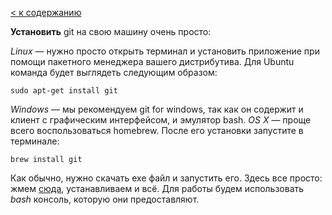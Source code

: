 [< к содержанию](./readme.md)



**Установить** git на свою машину очень просто:

*Linux* — нужно просто открыть терминал и     установить приложение при помощи пакетного менеджера вашего дистрибутива. Для Ubuntu команда будет выглядеть следующим образом:
```bash=
sudo apt-get install git
```


_Windows_ — мы рекомендуем git for windows, так как он содержит и клиент с графическим интерфейсом, и эмулятор bash.
*OS X* — проще всего воспользоваться homebrew. После его установки запустите в терминале:
```bash=
brew install git
```

Как обычно, нужно скачать exe файл и запустить его. Здесь все просто: жмем [сюда](https://git-scm.com/downloads), устанавливаем и всё. Для работы будем использовать _bash_ консоль, которую они предоставляют.
